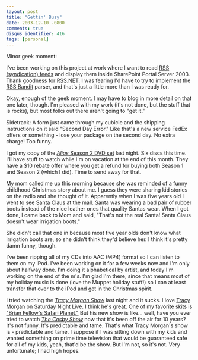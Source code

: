 ```yaml
---
layout: post
title: "Gettin' Busy"
date: 2003-12-10 -0800
comments: true
disqus_identifier: 416
tags: [personal]
---
```

Minor geek moment:

 I've been working on this project at work where I want to read [RSS
(syndication) feeds](http://blogs.law.harvard.edu/tech/rss) and display
them inside SharePoint Portal Server 2003. Thank goodness for
[RSS.NET](http://rss-net.sourceforge.net/). I was fearing I'd have to
try to implement the [RSS Bandit](http://www.rssbandit.org/) parser, and
that's just a little more than I was ready for.

 Okay, enough of the geek moment. I may have to blog in more detail on
that one later, though. I'm pleased with my work (it's not done, but the
stuff that is rocks), but most folks out there aren't going to "get
it."

 Sidetrack: A form just came through my cubicle and the shipping
instructions on it said "Second Day Error." Like that's a new service
FedEx offers or something - lose your package on the second day. No
extra charge! Too funny.

 I got my copy of the [*Alias* Season 2 DVD
set](http://www.amazon.com/exec/obidos/ASIN/B0000ALF8I/mhsvortex) last
night. Six discs this time. I'll have stuff to watch while I'm on
vacation at the end of this month. They have a $10 rebate offer where
you get a refund for buying both Season 1 and Season 2 (which I did).
Time to send away for that.

 My mom called me up this morning because she was reminded of a funny
childhood Christmas story about me. I guess they were sharing kid
stories on the radio and she thought of it. Apparently when I was five
years old I went to see Santa Claus at the mall. Santa was wearing a bad
pair of rubber boots instead of the nice leather ones that quality
Santas wear. When I got done, I came back to Mom and said, "That's not
the real Santa! Santa Claus doesn't wear irrigation boots."

 She didn't call that one in because most five year olds don't know what
irrigation boots are, so she didn't think they'd believe her. I think
it's pretty damn funny, though.

 I've been ripping all of my CDs into AAC (MP4) format so I can listen
to them on my iPod. I've been working on it for a few weeks now and I'm
only about halfway done. I'm doing it alphabetical by artist, and today
I'm working on the end of the m's. I'm glad I'm there, since that means
most of my holiday music is done (love the Muppet holiday stuff!) so I
can at least transfer that over to the iPod and get in the Christmas
spirit.

 I tried watching the [*Tracy Morgan
Show*](http://www.imdb.com/title/tt0364892/) last night and it sucks. I
love [Tracy Morgan](http://www.tracymorgan.net/index.html) on Saturday
Night Live. I think he's great. One of my favorite skits is ["Brian
Fellow's Safari
Planet."](http://www.tracymorgan.net/brian-fellows-safari-planet.html)
But his new show is like... well, have you ever tried to watch [*The
Cosby Show*](http://www.imdb.com/title/tt0086687/) now that it's been
off the air for 10 years? It's not funny. It's predictable and tame.
That's what Tracy Morgan's show is - predictable and tame. I suppose if
I was sitting down with my kids and wanted something on prime time
television that would be guaranteed safe for all of my kids, yeah,
that'd be the show. But I'm not, so it's not. Very unfortunate; I had
high hopes.
